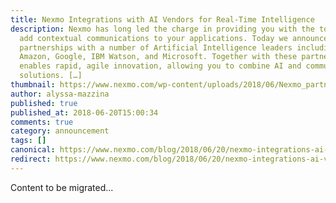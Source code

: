```yaml
---
title: Nexmo Integrations with AI Vendors for Real-Time Intelligence
description: Nexmo has long led the charge in providing you with the tools to
  add contextual communications to your applications. Today we announced new
  partnerships with a number of Artificial Intelligence leaders including
  Amazon, Google, IBM Watson, and Microsoft. Together with these partners, Nexmo
  enables rapid, agile innovation, allowing you to combine AI and communications
  solutions. […]
thumbnail: https://www.nexmo.com/wp-content/uploads/2018/06/Nexmo_partnersw_AI.png
author: alyssa-mazzina
published: true
published_at: 2018-06-20T15:00:34
comments: true
category: announcement
tags: []
canonical: https://www.nexmo.com/blog/2018/06/20/nexmo-integrations-ai-vendors-real-time-intelligence
redirect: https://www.nexmo.com/blog/2018/06/20/nexmo-integrations-ai-vendors-real-time-intelligence
---
```

Content to be migrated...
